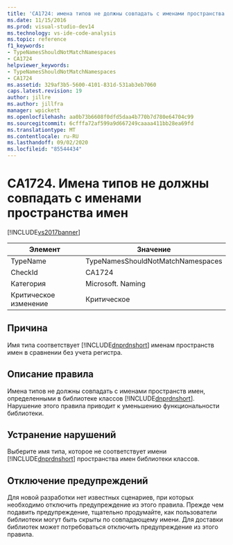 ```yaml
---
title: 'CA1724: имена типов не должны совпадать с именами пространства имен | Документация Майкрософт'
ms.date: 11/15/2016
ms.prod: visual-studio-dev14
ms.technology: vs-ide-code-analysis
ms.topic: reference
f1_keywords:
- TypeNamesShouldNotMatchNamespaces
- CA1724
helpviewer_keywords:
- TypeNamesShouldNotMatchNamespaces
- CA1724
ms.assetid: 329af3b5-5600-4101-831d-531ab3eb7060
caps.latest.revision: 19
author: jillre
ms.author: jillfra
manager: wpickett
ms.openlocfilehash: aa0b73b6608f0dfd5daa4b770b7d780e64704c99
ms.sourcegitcommit: 6cfffa72af599a9d667249caaaa411bb28ea69fd
ms.translationtype: MT
ms.contentlocale: ru-RU
ms.lasthandoff: 09/02/2020
ms.locfileid: "85544434"
---
```

# <a name="ca1724-type-names-should-not-match-namespaces"></a>CA1724. Имена типов не должны совпадать с именами пространства имен
[!INCLUDE[vs2017banner](../includes/vs2017banner.md)]

|Элемент|Значение|
|-|-|
|TypeName|TypeNamesShouldNotMatchNamespaces|
|CheckId|CA1724|
|Категория|Microsoft. Naming|
|Критическое изменение|Критическое|

## <a name="cause"></a>Причина
 Имя типа соответствует [!INCLUDE[dnprdnshort](../includes/dnprdnshort-md.md)] именам пространств имен в сравнении без учета регистра.

## <a name="rule-description"></a>Описание правила
 Имена типов не должны совпадать с именами пространств имен, определенными в библиотеке классов [!INCLUDE[dnprdnshort](../includes/dnprdnshort-md.md)]. Нарушение этого правила приводит к уменьшению функциональности библиотеки.

## <a name="how-to-fix-violations"></a>Устранение нарушений
 Выберите имя типа, которое не соответствует имени [!INCLUDE[dnprdnshort](../includes/dnprdnshort-md.md)] пространства имен библиотеки классов.

## <a name="when-to-suppress-warnings"></a>Отключение предупреждений
 Для новой разработки нет известных сценариев, при которых необходимо отключить предупреждение из этого правила. Прежде чем подавить предупреждение, тщательно продумайте, как пользователи библиотеки могут быть скрыты по совпадающему имени. Для доставки библиотек может потребоваться отключить предупреждение из этого правила.
